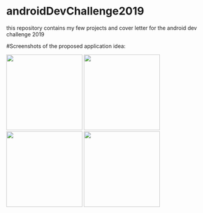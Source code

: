 # androidDevChallenge2019
this repository contains my few projects and cover letter for the android dev challenge 2019

#Screenshots of the proposed application idea:  
<p float="left">
  <img src ="https://user-images.githubusercontent.com/24929566/69911229-74e64f80-143e-11ea-9a21-cee06d3139aa.jpeg" width="200">
  <img src ="https://user-images.githubusercontent.com/24929566/69911288-3dc46e00-143f-11ea-9c13-e129cc81bfa3.jpeg" width="200">
  <img src ="https://user-images.githubusercontent.com/24929566/69911289-4321b880-143f-11ea-81aa-c8587ba9fa3a.jpeg" width="200">
  <img src="" width="200">
</p>
